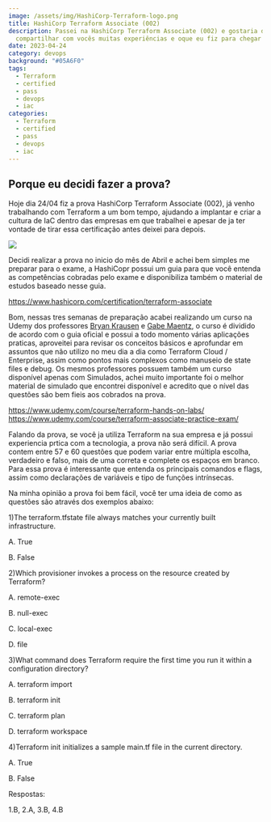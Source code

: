 ```yaml
---
image: /assets/img/HashiCorp-Terraform-logo.png
title: HashiCorp Terraform Associate (002)
description: Passei na HashiCorp Terraform Associate (002) e gostaria de
  compartilhar com vocês muitas experiências e oque eu fiz para chegar até aqui.
date: 2023-04-24
category: devops
background: "#05A6F0"
tags:
  - Terraform
  - certified
  - pass
  - devops
  - iac
categories:
  - Terraform
  - certified
  - pass
  - devops
  - iac
---
```

## Porque eu decidi fazer a prova? 

Hoje dia 24/04 fiz a prova HashiCorp Terraform Associate (002), já venho trabalhando com Terraform a um bom tempo, ajudando a implantar e criar a cultura de IaC dentro das empresas em que trabalhei e apesar de ja ter vontade de tirar essa certificação antes deixei para depois.

![](/assets/img/terraformassociate.png)

Decidi realizar a prova no inicio do mês de Abril e achei bem simples me preparar para o exame, a HashiCopr possui um guia para que você entenda as competências cobradas pelo exame e disponibiliza também o material de estudos baseado nesse guia.

<https://www.hashicorp.com/certification/terraform-associate>

Bom, nessas tres semanas de preparação acabei realizando um curso na Udemy dos professores [Bryan Krausen](https://www.udemy.com/user/bryan-krausen/) e [Gabe Maentz](https://www.udemy.com/user/gabe-maentz-2/), o curso é dividido de acordo com o guia oficial e possui a todo momento várias aplicações praticas, aproveitei para revisar os conceitos básicos e aprofundar em assuntos que não utilizo no meu dia a dia como Terraform Cloud / Enterprise, assim como pontos mais complexos como manuseio de state files e debug. Os mesmos professores possuem também um curso disponível apenas com Simulados, achei muito importante foi o melhor material de simulado que encontrei disponível e acredito que o nível das questões são bem fieis aos cobrados na prova.

<https://www.udemy.com/course/terraform-hands-on-labs/>
<https://www.udemy.com/course/terraform-associate-practice-exam/>

Falando da prova, se você ja utiliza Terraform na sua empresa e já possui experiencia prtica com a tecnologia, a prova não será difícil. A prova contem entre 57 e 60 questões que podem variar entre múltipla escolha, verdadeiro e falso, mais de uma correta e complete os espaços em branco. Para essa prova é interessante que entenda os principais comandos e flags, assim como declarações de variáveis e tipo de funções intrínsecas.

Na minha opinião a prova foi bem fácil, você ter uma ideia de como as questões são através dos exemplos abaixo:

1)The terraform.tfstate file always matches your currently built infrastructure.

A. True

B. False



2)Which provisioner invokes a process on the resource created by Terraform? 

A. remote-exec

B. null-exec

C. local-exec

D. file



3)What command does Terraform require the first time you run it within a configuration directory? 

A. terraform import

B. terraform init

C. terraform plan

D. terraform workspace



4)Terraform init initializes a sample main.tf file in the current directory.

A. True

B. False



Respostas: 

1.B, 2.A, 3.B, 4.B